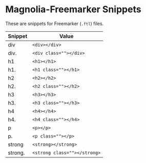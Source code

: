 # Magnolia-Freemarker Snippets
These are snippets for Freemarker (`.ftl`) files. 

Snippet     | Value                   
----------- | ---------------
div         | `<div></div>`            
div.        | `<div class=""></div>`            
h1          | `<h1></h1>`
h1.         | `<h1 class=""></h1>`
h2          | `<h2></h2>`
h2.         | `<h2 class=""></h2>`
h3          | `<h3></h3>`
h3.         | `<h3 class=""></h3>`
h4          | `<h4></h4>`
h4.         | `<h4 class=""></h4>`
p           | `<p></p>`
p.          | `<p class=""></p>`
strong      | `<strong></strong>`
strong.     | `<strong class=""></strong>`
